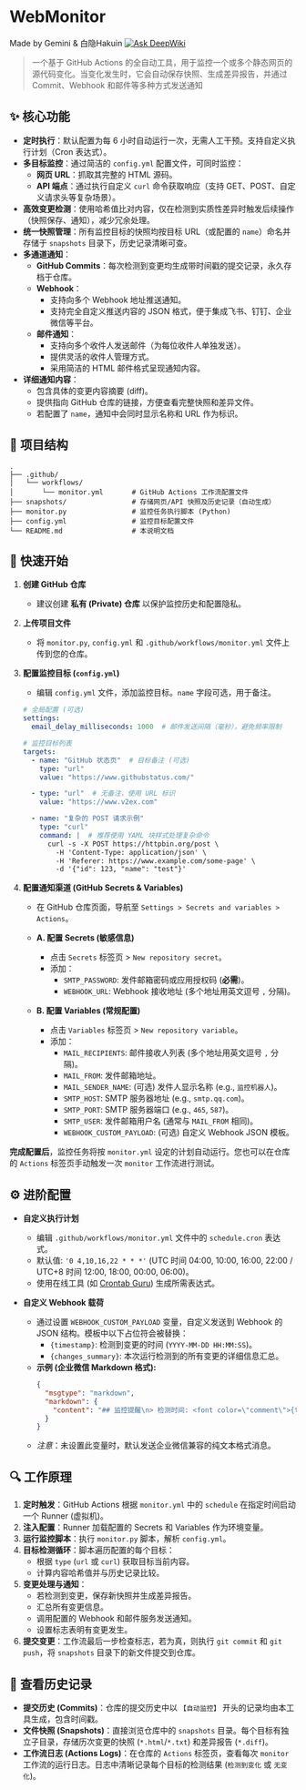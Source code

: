 # WebMonitor

Made by Gemini & 白隐Hakuin
[![Ask DeepWiki](https://deepwiki.com/badge.svg)](https://deepwiki.com/Hakuin123/WebMonitor)

> 一个基于 GitHub Actions 的全自动工具，用于监控一个或多个静态网页的源代码变化。当变化发生时，它会自动保存快照、生成差异报告，并通过 Commit、Webhook 和邮件等多种方式发送通知

## ✨ 核心功能

* **定时执行**：默认配置为每 6 小时自动运行一次，无需人工干预。支持自定义执行计划（Cron 表达式）。
* **多目标监控**：通过简洁的 `config.yml` 配置文件，可同时监控：
  * **网页 URL**：抓取其完整的 HTML 源码。
  * **API 端点**：通过执行自定义 `curl` 命令获取响应（支持 GET、POST、自定义请求头等复杂场景）。
* **高效变更检测**：使用哈希值比对内容，仅在检测到实质性差异时触发后续操作（快照保存、通知），减少冗余处理。
* **统一快照管理**：所有监控目标的快照均按目标 URL（或配置的 `name`）命名并存储于 `snapshots` 目录下，历史记录清晰可查。
* **多通道通知**：
  * **GitHub Commits**：每次检测到变更均生成带时间戳的提交记录，永久存档于仓库。
  * **Webhook**：
    * 支持向多个 Webhook 地址推送通知。
    * 支持完全自定义推送内容的 JSON 格式，便于集成飞书、钉钉、企业微信等平台。
  * **邮件通知**：
    * 支持向多个收件人发送邮件（为每位收件人单独发送）。
    * 提供灵活的收件人管理方式。
    * 采用简洁的 HTML 邮件格式呈现通知内容。
* **详细通知内容**：
  * 包含具体的变更内容摘要 (diff)。
  * 提供指向 GitHub 仓库的链接，方便查看完整快照和差异文件。
  * 若配置了 `name`，通知中会同时显示名称和 URL 作为标识。

## 📂 项目结构

```
.
├── .github/
│   └── workflows/
│       └── monitor.yml       # GitHub Actions 工作流配置文件
├── snapshots/                # 存储网页/API 快照及历史记录（自动生成）
├── monitor.py                # 监控任务执行脚本 (Python)
├── config.yml                # 监控目标配置文件
└── README.md                 # 本说明文档

```

## 🚀 快速开始

1. **创建 GitHub 仓库**

   * 建议创建 **私有 (Private) 仓库** 以保护监控历史和配置隐私。
2. **上传项目文件**

   * 将 `monitor.py`, `config.yml` 和 `.github/workflows/monitor.yml` 文件上传到您的仓库。
3. **配置监控目标 (`config.yml`)**

   * 编辑 `config.yml` 文件，添加监控目标。`name` 字段可选，用于备注。

   ```yaml
   # 全局配置 (可选)
   settings:
     email_delay_milliseconds: 1000  # 邮件发送间隔（毫秒），避免频率限制

   # 监控目标列表
   targets:
     - name: "GitHub 状态页"  # 目标备注 (可选)
       type: "url"
       value: "https://www.githubstatus.com/"

     - type: "url"  # 无备注，使用 URL 标识
       value: "https://www.v2ex.com"

     - name: "复杂的 POST 请求示例"
       type: "curl"
       command: |  # 推荐使用 YAML 块样式处理复杂命令
         curl -s -X POST https://httpbin.org/post \
           -H 'Content-Type: application/json' \
           -H 'Referer: https://www.example.com/some-page' \
           -d '{"id": 123, "name": "test"}'
   ```
4. **配置通知渠道 (GitHub Secrets & Variables)**

   * 在 GitHub 仓库页面，导航至 `Settings > Secrets and variables > Actions`。
   * **A. 配置 Secrets (敏感信息)**

     * 点击 `Secrets` 标签页 > `New repository secret`。
     * 添加：
       * `SMTP_PASSWORD`: 发件邮箱密码或应用授权码 (**必需**)。
       * `WEBHOOK_URL`: Webhook 接收地址 (多个地址用英文逗号 `,` 分隔)。
   * **B. 配置 Variables (常规配置)**

     * 点击 `Variables` 标签页 > `New repository variable`。
     * 添加：
       * `MAIL_RECIPIENTS`: 邮件接收人列表 (多个地址用英文逗号 `,` 分隔)。
       * `MAIL_FROM`: 发件邮箱地址。
       * `MAIL_SENDER_NAME`: (可选) 发件人显示名称 (e.g., `监控机器人`)。
       * `SMTP_HOST`: SMTP 服务器地址 (e.g., `smtp.qq.com`)。
       * `SMTP_PORT`: SMTP 服务器端口 (e.g., `465`, `587`)。
       * `SMTP_USER`: 发件邮箱用户名 (通常与 `MAIL_FROM` 相同)。
       * `WEBHOOK_CUSTOM_PAYLOAD`: (可选) 自定义 Webhook JSON 模板。

**完成配置后**，监控任务将按 `monitor.yml` 设定的计划自动运行。您也可以在仓库的 `Actions` 标签页手动触发一次 `monitor` 工作流进行测试。

## ⚙️ 进阶配置

* **自定义执行计划**

  * 编辑 `.github/workflows/monitor.yml` 文件中的 `schedule.cron` 表达式。
  * 默认值: `'0 4,10,16,22 * * *'` (UTC 时间 04:00, 10:00, 16:00, 22:00 / UTC+8 时间 12:00, 18:00, 00:00, 06:00)。
  * 使用在线工具 (如 [Crontab Guru](https://crontab.guru/)) 生成所需表达式。
* **自定义 Webhook 载荷**

  * 通过设置 `WEBHOOK_CUSTOM_PAYLOAD` 变量，自定义发送到 Webhook 的 JSON 结构。模板中以下占位符会被替换：
    * `{timestamp}`: 检测到变更的时间 (`YYYY-MM-DD HH:MM:SS`)。
    * `{changes_summary}`: 本次运行检测到的所有变更的详细信息汇总。
  * **示例 (企业微信 Markdown 格式):**
    ```json
    {
      "msgtype": "markdown",
      "markdown": {
        "content": "## 监控提醒\n> 检测时间: <font color=\"comment\">{timestamp}</font>\n\n<font color=\"warning\">检测到以下目标发生变更:</font>\n\n{changes_summary}"
      }
    }
    ```
  * *注意*：未设置此变量时，默认发送企业微信兼容的纯文本格式消息。

## 🔍 工作原理

1. **定时触发**：GitHub Actions 根据 `monitor.yml` 中的 `schedule` 在指定时间启动一个 Runner (虚拟机)。
2. **注入配置**：Runner 加载配置的 Secrets 和 Variables 作为环境变量。
3. **运行监控脚本**：执行 `monitor.py` 脚本，解析 `config.yml`。
4. **目标检测循环**：脚本遍历配置的每个目标：
   * 根据 `type` (`url` 或 `curl`) 获取目标当前内容。
   * 计算内容哈希值并与历史记录比较。
5. **变更处理与通知**：
   * 若检测到变更，保存新快照并生成差异报告。
   * 汇总所有变更信息。
   * 调用配置的 Webhook 和邮件服务发送通知。
   * 设置标志表明有变更发生。
6. **提交变更**：工作流最后一步检查标志，若为真，则执行 `git commit` 和 `git push`，将 `snapshots` 目录下的新文件提交到仓库。

## 📜 查看历史记录

* **提交历史 (Commits)**：仓库的提交历史中以 `【自动监控】` 开头的记录均由本工具生成，包含时间戳。
* **文件快照 (Snapshots)**：直接浏览仓库中的 `snapshots` 目录。每个目标有独立子目录，存储历次变更的快照 (`*.html`/`*.txt`) 和差异报告 (`*.diff`)。
* **工作流日志 (Actions Logs)**：在仓库的 `Actions` 标签页，查看每次 `monitor` 工作流的运行日志。日志中清晰记录每个目标的检测结果 (`检测到变化` 或 `无变化`)。
